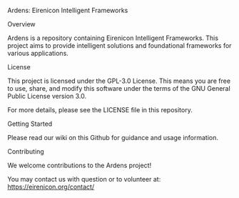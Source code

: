Ardens: Eirenicon Intelligent Frameworks

Overview

Ardens is a repository containing Eirenicon Intelligent Frameworks. This project aims to provide intelligent solutions and foundational frameworks for various applications.

License

This project is licensed under the GPL-3.0 License. This means you are free to use, share, and modify this software under the terms of the GNU General Public License version 3.0.

For more details, please see the LICENSE file in this repository.

Getting Started

Please read our wiki on this Github for guidance and usage information.

Contributing

We welcome contributions to the Ardens project!

You may contact us with question or to volunteer at: https://eirenicon.org/contact/
